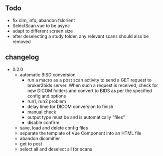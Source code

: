 ## Todo
- fix dim_info, abandon fslorient
- SelectScan.vue to be async
- adapt to different screen size
- after deselecting a study folder, any relevant scans should also be removed
## changelog
- 0.2.0
    - automatic BISD conversion
        - run a macro as a post scan activity to send a GET request to bruker2bids server. When such a request is received, check for new DICOM folders and convert to BIDS as per the specified config and options
        - run1, run2 problem
        - delay time for DICOM conversion to finish
        - manual check
        - output type must be and is automatically "files"
        - disable confirm
    - save, load and delete config files
    - separate the template of Vue Component into an HTML file
    - abandon dicomifier
    - get to post
    - select all and deselect all for scans